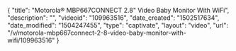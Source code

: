 {
    "title": "Motorola&reg; MBP667CONNECT 2.8&quot; Video Baby Monitor With WiFi",
    "description": "",
    "videoid": "109963516",
    "date_created": "1502517634",
    "date_modified": "1504247455",
    "type": "captivate",
    "layout": "video",
    "url": "\/v\/motorola-mbp667connect-2-8-video-baby-monitor-with-wifi\/109963516"
}